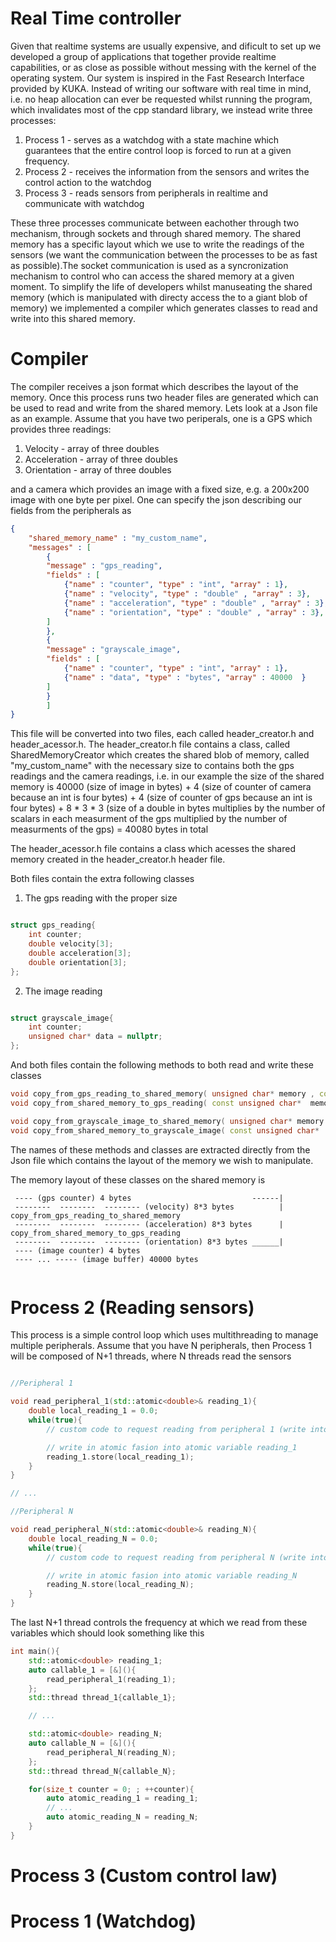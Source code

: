 # Real Time controller

Given that realtime systems are usually expensive, and dificult to set up we developed a group of applications that together provide realtime capabilities, or as close as possible without messing with the kernel of the operating system.
Our system is inspired in the Fast Research Interface provided by KUKA. Instead of writing our software with real time in mind, i.e. no heap allocation can ever be requested whilst running the program, which invalidates most of the cpp standard library, we instead write three processes:

1. Process 1 - serves as a watchdog with a state machine which guarantees that the entire control loop is forced to run at a given frequency. 
2. Process 2 - receives the information from the sensors and writes the control action to the watchdog
3. Process 3 - reads sensors from peripherals in realtime and communicate with watchdog


These three processes communicate between eachother through two mechanism, through sockets and through shared memory. The shared memory has a specific layout which we use to write the readings of the sensors (we want the communication between the processes to be as fast as possible).The socket communication is used as a syncronization mechanism to control who can access the shared memory at a given moment. To simplify the life of developers whilst manuseating the shared memory (which is manipulated with directy access the to a giant blob of memory) we implemented a compiler which generates classes to read and write into this shared memory. 

# Compiler

The compiler receives a json format which describes the layout of the memory. Once this process runs two header files are generated which can be used to read and write from the shared memory. Lets look at a Json file as an example. Assume that you have two periperals, one is a GPS which provides three readings:

1. Velocity - array of three doubles
2. Acceleration - array of three doubles
3. Orientation - array of three doubles

and a camera which provides an image with a fixed size, e.g. a 200x200 image with one byte per pixel. One can specify the json describing our fields from the peripherals as 

```json
{
    "shared_memory_name" : "my_custom_name",
    "messages" : [
        {
        "message" : "gps_reading",
        "fields" : [
            {"name" : "counter", "type" : "int", "array" : 1},
            {"name" : "velocity", "type" : "double" , "array" : 3},
            {"name" : "acceleration", "type" : "double" , "array" : 3},
            {"name" : "orientation", "type" : "double" , "array" : 3},
        ]
        },
        {
        "message" : "grayscale_image",
        "fields" : [
            {"name" : "counter", "type" : "int", "array" : 1},
            {"name" : "data", "type" : "bytes", "array" : 40000  }
        ]  
        }
        ]
}
```

This file will be converted into two files, each called header_creator.h and header_acessor.h. The header_creator.h file contains a class, called SharedMemoryCreator which creates the shared blob of memory, called "my_custom_name" with the necessary size to contains both the gps readings and the camera readings, i.e. in our example the size of the shared memory is 40000 (size of image in bytes) + 4 (size of counter of camera because an int is four bytes) + 4 (size of counter of gps because an int is four bytes) + 8 * 3 * 3 (size of a double in bytes multiplies by the number of scalars in each measurment of the gps multiplied by the number of measurments of the gps) = 40080 bytes in total

The header_acessor.h file contains a class which acesses the shared memory created in the header_creator.h header file. 

Both files contain the extra following classes
1. The gps reading with the proper size
```cpp

struct gps_reading{
    int counter;
	double velocity[3];
	double acceleration[3];
	double orientation[3];
};

```

2. The image reading
```cpp

struct grayscale_image{	
    int counter;
	unsigned char* data = nullptr;
};

```

And both files contain the following methods to both read and write these classes

```cpp
void copy_from_gps_reading_to_shared_memory( unsigned char* memory , const gps_reading & tmp);
void copy_from_shared_memory_to_gps_reading( const unsigned char*  memory,gps_reading & tmp);

void copy_from_grayscale_image_to_shared_memory( unsigned char* memory , const grayscale_image & tmp);
void copy_from_shared_memory_to_grayscale_image( const unsigned char*  memory,grayscale_image & tmp);
```
The names of these methods and classes are extracted directly from the Json file which contains the layout of the memory we wish to manipulate.

The memory layout of these classes on the shared memory is

```
 ---- (gps counter) 4 bytes                           ------|      
 --------  --------  -------- (velocity) 8*3 bytes          |   copy_from_gps_reading_to_shared_memory
 --------  --------  -------- (acceleration) 8*3 bytes      |   copy_from_shared_memory_to_gps_reading
 --------  --------  -------- (orientation) 8*3 bytes ______|
 ---- (image counter) 4 bytes  
 ---- ... ----- (image buffer) 40000 bytes
        
```


# Process 2 (Reading sensors)

This process is a simple control loop which uses multithreading to manage multiple peripherals. Assume that you have N peripherals, then Process 1 will be composed of N+1 threads, where N threads read the sensors 

```cpp

//Peripheral 1

void read_peripheral_1(std::atomic<double>& reading_1){
    double local_reading_1 = 0.0;
    while(true){
        // custom code to request reading from peripheral 1 (write into local_reading_1)

        // write in atomic fasion into atomic variable reading_1
        reading_1.store(local_reading_1);
    }
}

// ...

//Peripheral N

void read_peripheral_N(std::atomic<double>& reading_N){
    double local_reading_N = 0.0;
    while(true){
        // custom code to request reading from peripheral N (write into local_reading_N)

        // write in atomic fasion into atomic variable reading_N
        reading_N.store(local_reading_N);
    }
}

```

The last N+1 thread controls the frequency at which we read from these variables which should look something like this

```cpp
int main(){
    std::atomic<double> reading_1;
    auto callable_1 = [&](){
        read_peripheral_1(reading_1);
    };
    std::thread thread_1{callable_1};

    // ...

    std::atomic<double> reading_N;
    auto callable_N = [&](){
        read_peripheral_N(reading_N);
    };
    std::thread thread_N{callable_N};

    for(size_t counter = 0; ; ++counter){
        auto atomic_reading_1 = reading_1;
        // ...
        auto atomic_reading_N = reading_N;
    }
}
```

# Process 3 (Custom control law)

# Process 1 (Watchdog)

